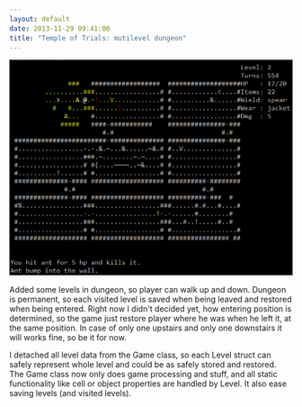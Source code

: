 ```yaml
---
layout: default
date: 2013-11-29 09:41:00
title: "Temple of Trials: mutilevel dungeon"
---
```

![](/images/tot-multilevel.png)

Added some levels in dungeon, so player can walk up and down. Dungeon is permanent, so each visited level is saved when being leaved and restored when being entered. Right now I didn't decided yet, how entering position is determined, so the game just restore player where he was when he left it, at the same position. In case of only one upstairs and only one downstairs it will works fine, so be it for now.  
  
I detached all level data from the Game class, so each Level struct can safely represent whole level and could be as safely stored and restored. The Game class now only does game processing and stuff, and all static functionality like cell or object properties are handled by Level. It also ease saving levels (and visited levels).  
